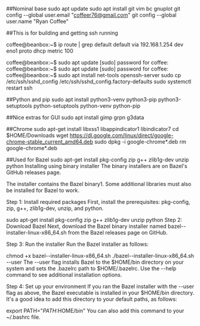 ##Nominal base
sudo apt update
sudo apt install git vim bc gnuplot 
git config --global user.email "coffeer76@gmail.com"
git config --global user.name "Ryan Coffee"


##This is for building and getting ssh running

coffee@beanbox:~$ ip route | grep default
default via 192.168.1.254 dev eno1 proto dhcp metric 100 


coffee@beanbox:~$ sudo apt update
[sudo] password for coffee: 
coffee@beanbox:~$ sudo apt update
[sudo] password for coffee: 
coffee@beanbox:~$ sudo apt install net-tools openssh-server
sudo cp /etc/ssh/sshd_config /etc/ssh/sshd_config.factory-defaults
sudo systemctl restart ssh

##Python and pip
sudo apt install python3-venv python3-pip python3-setuptools python-setuptools python-venv python-pip

##Nice extras for GUI 
sudo apt install gimp grpn g3data

##Chrome
sudo apt-get install libxss1 libappindicator1 libindicator7
cd $HOME/Downloads
wget https://dl.google.com/linux/direct/google-chrome-stable_current_amd64.deb
sudo dpkg -i google-chrome*.deb
rm google-chrome*.deb



##Used for Bazel
sudo apt-get install pkg-config zip g++ zlib1g-dev unzip python
Installing using binary installer
The binary installers are on Bazel's GitHub releases page.

The installer contains the Bazel binary1. Some additional libraries must also be installed for Bazel to work.

Step 1: Install required packages
First, install the prerequisites: pkg-config, zip, g++, zlib1g-dev, unzip, and python.

sudo apt-get install pkg-config zip g++ zlib1g-dev unzip python
Step 2: Download Bazel
Next, download the Bazel binary installer named bazel-<version>-installer-linux-x86_64.sh from the Bazel releases page on GitHub.

Step 3: Run the installer
Run the Bazel installer as follows:

chmod +x bazel-<version>-installer-linux-x86_64.sh
./bazel-<version>-installer-linux-x86_64.sh --user
The --user flag installs Bazel to the $HOME/bin directory on your system and sets the .bazelrc path to $HOME/.bazelrc. Use the --help command to see additional installation options.

Step 4: Set up your environment
If you ran the Bazel installer with the --user flag as above, the Bazel executable is installed in your $HOME/bin directory. It's a good idea to add this directory to your default paths, as follows:

export PATH="$PATH:$HOME/bin"
You can also add this command to your ~/.bashrc file.


